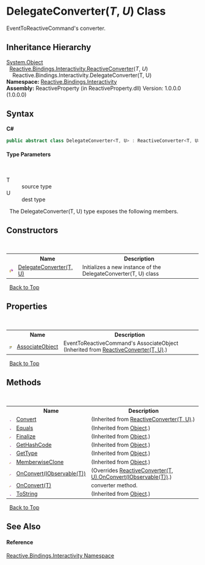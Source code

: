 # DelegateConverter(*T*, *U*) Class
 

EventToReactiveCommand's converter.


## Inheritance Hierarchy
<a href="http://msdn2.microsoft.com/en-us/library/e5kfa45b" target="_blank">System.Object</a><br />&nbsp;&nbsp;<a href="38554d14-3489-c728-f3b3-3eafa1f4a361">Reactive.Bindings.Interactivity.ReactiveConverter</a>(*T*, *U*)<br />&nbsp;&nbsp;&nbsp;&nbsp;Reactive.Bindings.Interactivity.DelegateConverter(T, U)<br />
**Namespace:**&nbsp;<a href="084fe4b6-f406-11b9-e8f6-127a857ac448">Reactive.Bindings.Interactivity</a><br />**Assembly:**&nbsp;ReactiveProperty (in ReactiveProperty.dll) Version: 1.0.0.0 (1.0.0.0)

## Syntax

**C#**<br />
``` C#
public abstract class DelegateConverter<T, U> : ReactiveConverter<T, U>

```


#### Type Parameters
&nbsp;<dl><dt>T</dt><dd>source type</dd><dt>U</dt><dd>dest type</dd></dl>&nbsp;
The DelegateConverter(T, U) type exposes the following members.


## Constructors
&nbsp;<table><tr><th></th><th>Name</th><th>Description</th></tr><tr><td>![Protected method](media/protmethod.gif "Protected method")</td><td><a href="f6c39fd5-1c27-52d5-af74-605369fbdb9a">DelegateConverter(T, U)</a></td><td>
Initializes a new instance of the DelegateConverter(T, U) class</td></tr></table>&nbsp;
<a href="#delegateconverter(*t*,-*u*)-class">Back to Top</a>

## Properties
&nbsp;<table><tr><th></th><th>Name</th><th>Description</th></tr><tr><td>![Public property](media/pubproperty.gif "Public property")</td><td><a href="605f63ba-251d-e9ff-df32-a32fadfd2d42">AssociateObject</a></td><td>
EventToReactiveCommand's AssociateObject
 (Inherited from <a href="38554d14-3489-c728-f3b3-3eafa1f4a361">ReactiveConverter(T, U)</a>.)</td></tr></table>&nbsp;
<a href="#delegateconverter(*t*,-*u*)-class">Back to Top</a>

## Methods
&nbsp;<table><tr><th></th><th>Name</th><th>Description</th></tr><tr><td>![Public method](media/pubmethod.gif "Public method")</td><td><a href="9a9a6cfd-4287-9196-098e-4ead8de6004e">Convert</a></td><td> (Inherited from <a href="38554d14-3489-c728-f3b3-3eafa1f4a361">ReactiveConverter(T, U)</a>.)</td></tr><tr><td>![Public method](media/pubmethod.gif "Public method")</td><td><a href="http://msdn2.microsoft.com/en-us/library/bsc2ak47" target="_blank">Equals</a></td><td> (Inherited from <a href="http://msdn2.microsoft.com/en-us/library/e5kfa45b" target="_blank">Object</a>.)</td></tr><tr><td>![Protected method](media/protmethod.gif "Protected method")</td><td><a href="http://msdn2.microsoft.com/en-us/library/4k87zsw7" target="_blank">Finalize</a></td><td> (Inherited from <a href="http://msdn2.microsoft.com/en-us/library/e5kfa45b" target="_blank">Object</a>.)</td></tr><tr><td>![Public method](media/pubmethod.gif "Public method")</td><td><a href="http://msdn2.microsoft.com/en-us/library/zdee4b3y" target="_blank">GetHashCode</a></td><td> (Inherited from <a href="http://msdn2.microsoft.com/en-us/library/e5kfa45b" target="_blank">Object</a>.)</td></tr><tr><td>![Public method](media/pubmethod.gif "Public method")</td><td><a href="http://msdn2.microsoft.com/en-us/library/dfwy45w9" target="_blank">GetType</a></td><td> (Inherited from <a href="http://msdn2.microsoft.com/en-us/library/e5kfa45b" target="_blank">Object</a>.)</td></tr><tr><td>![Protected method](media/protmethod.gif "Protected method")</td><td><a href="http://msdn2.microsoft.com/en-us/library/57ctke0a" target="_blank">MemberwiseClone</a></td><td> (Inherited from <a href="http://msdn2.microsoft.com/en-us/library/e5kfa45b" target="_blank">Object</a>.)</td></tr><tr><td>![Protected method](media/protmethod.gif "Protected method")</td><td><a href="86e2bf75-4014-8ce5-8f31-e76890fa22e5">OnConvert(IObservable(T))</a></td><td> (Overrides <a href="204d8292-7e1b-ba44-ac0a-bca3c978dc22">ReactiveConverter(T, U).OnConvert(IObservable(T))</a>.)</td></tr><tr><td>![Protected method](media/protmethod.gif "Protected method")</td><td><a href="39431d11-36e7-4836-76c6-7a7e92193602">OnConvert(T)</a></td><td>
converter method.</td></tr><tr><td>![Public method](media/pubmethod.gif "Public method")</td><td><a href="http://msdn2.microsoft.com/en-us/library/7bxwbwt2" target="_blank">ToString</a></td><td> (Inherited from <a href="http://msdn2.microsoft.com/en-us/library/e5kfa45b" target="_blank">Object</a>.)</td></tr></table>&nbsp;
<a href="#delegateconverter(*t*,-*u*)-class">Back to Top</a>

## See Also


#### Reference
<a href="084fe4b6-f406-11b9-e8f6-127a857ac448">Reactive.Bindings.Interactivity Namespace</a><br />